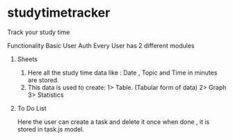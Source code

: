 # studytimetracker

Track your study time

Functionality
Basic User Auth
Every User has 2 different modules

1. Sheets

   1. Here all the study time data like : Date , Topic and Time in minutes are stored.
   2. This data is used to create:
      1> Table. (Tabular form of data)
      2> Graph
      3> Statistics

2. To Do List

   Here the user can create a task and delete it once when done , it is stored in task.js model.
